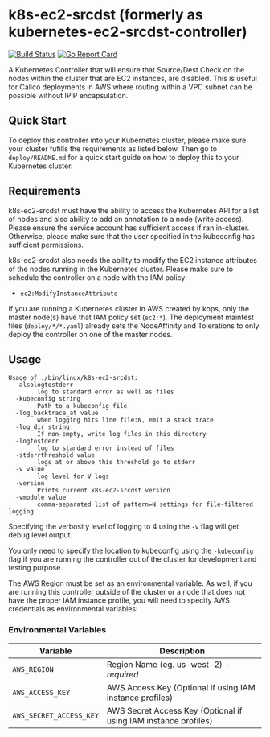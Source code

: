 # k8s-ec2-srcdst (formerly as kubernetes-ec2-srcdst-controller)
[![Build Status](https://travis-ci.org/ottoyiu/k8s-ec2-srcdst.svg?branch=master)](https://travis-ci.org/ottoyiu/k8s-ec2-srcdst) [![Go Report Card](https://goreportcard.com/badge/github.com/ottoyiu/k8s-ec2-srcdst)](https://goreportcard.com/report/github.com/ottoyiu/k8s-ec2-srcdst)

A Kubernetes Controller that will ensure that Source/Dest Check on the nodes within the cluster that are EC2 instances, are disabled.
This is useful for Calico deployments in AWS where routing within a VPC subnet can be possible without IPIP encapsulation.

## Quick Start
To deploy this controller into your Kubernetes cluster, please make sure your cluster fufills the requirements as listed below.
Then go to `deploy/README.md` for a quick start guide on how to deploy this to your Kubernetes cluster.


## Requirements
k8s-ec2-srcdst must have the ability to access the Kubernetes API for a list of nodes and also ability to add an annotation to a node (write access). Please ensure the service account has sufficient access if ran in-cluster. Otherwise, please make sure that the user specified in the kubeconfig has sufficient permissions.

k8s-ec2-srcdst also needs the ability to modify the EC2 instance attributes of the nodes running in the Kubernetes cluster. Please make sure to schedule the controller on a node with the IAM policy:
- `ec2:ModifyInstanceAttribute`

If you are running a Kubernetes cluster in AWS created by kops, only the master node(s) have that IAM policy set (`ec2:*`). The deployment mainfest files  (`deploy/*/*.yaml`) already sets the NodeAffinity and Tolerations to only deploy the controller on one of the master nodes.


## Usage
```
Usage of ./bin/linux/k8s-ec2-srcdst:
  -alsologtostderr
        log to standard error as well as files
  -kubeconfig string
        Path to a kubeconfig file
  -log_backtrace_at value
        when logging hits line file:N, emit a stack trace
  -log_dir string
        If non-empty, write log files in this directory
  -logtostderr
        log to standard error instead of files
  -stderrthreshold value
        logs at or above this threshold go to stderr
  -v value
        log level for V logs
  -version
        Prints current k8s-ec2-srcdst version
  -vmodule value
        comma-separated list of pattern=N settings for file-filtered logging
```
Specifying the verbosity level of logging to 4 using the `-v` flag will get debug level output.

You only need to specify the location to kubeconfig using the `-kubeconfig` flag if you are running the controller out of the cluster for development and testing purpose.

The AWS Region must be set as an environmental variable. As well, if you are running this controller outside of the cluster or a node that does not have the proper IAM instance profile, you will need to specify AWS credentials as environmental variables:

### Environmental Variables
Variable                       | Description
------------------------------ | ----------
`AWS_REGION`                   | Region Name (eg. us-west-2) - *required*
`AWS_ACCESS_KEY`               | AWS Access Key (Optional if using IAM instance profiles)
`AWS_SECRET_ACCESS_KEY`        | AWS Secret Access Key (Optional if using IAM instance profiles)


